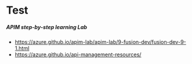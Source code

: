 # Test

##### APIM step-by-step learning Lab
- https://azure.github.io/apim-lab/apim-lab/9-fusion-dev/fusion-dev-9-1.html
- https://azure.github.io/api-management-resources/

